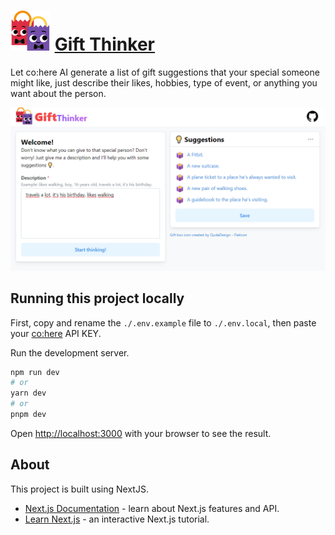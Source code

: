 # ![Gift thinker main page](/public/gift-bag_64.png) [Gift Thinker](https://gift-thinker.vercel.app/)

Let co:here AI generate a list of gift suggestions that your special someone might like, just describe their likes, hobbies, type of event, or anything you want about the person.

![Gift thinker main page](/public/gift-thinker-page.PNG)

## Running this project locally

First, copy and rename the `./.env.example` file to `./.env.local`, then paste your [co:here](https://cohere.ai/) API KEY.

Run the development server.

```bash
npm run dev
# or
yarn dev
# or
pnpm dev
```

Open [http://localhost:3000](http://localhost:3000) with your browser to see the result.

## About

This project is built using NextJS.

- [Next.js Documentation](https://nextjs.org/docs) - learn about Next.js features and API.
- [Learn Next.js](https://nextjs.org/learn) - an interactive Next.js tutorial.
